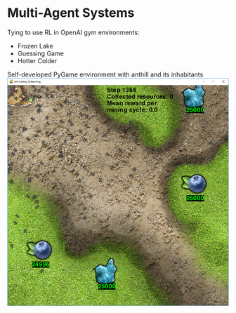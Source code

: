 # Multi-Agent Systems

Tying to use RL in OpenAI gym environments:
- Frozen Lake
- Guessing Game
- Hotter Colder

Self-developed PyGame environment with anthill and its inhabitants
![Game invironment](/screen.jpg)
